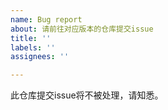 ```yaml
---
name: Bug report
about: 请前往对应版本的仓库提交issue
title: ''
labels: ''
assignees: ''

---
```


此仓库提交issue将不被处理，请知悉。
